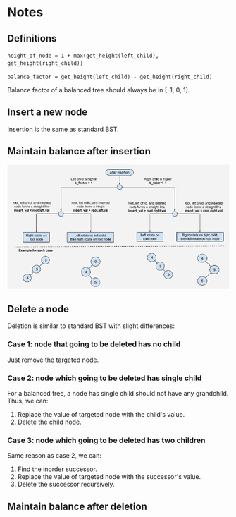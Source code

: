 # Notes
## Definitions

`height_of_node = 1 + max(get_height(left_child), get_height(right_child))`

`balance_factor = get_height(left_child) - get_height(right_child)`

Balance factor of a balanced tree should always be in [-1, 0, 1].

## Insert a new node
Insertion is the same as standard BST.

## Maintain balance after insertion
![alt text](./AVL-tree-insert.png "decision tree of rotations to take for balancing after insetion")

## Delete a node
Deletion is similar to standard BST with slight differences:

### Case 1: node that going to be deleted has no child
Just remove the targeted node.


### Case 2: node which going to be deleted has single child
For a balanced tree, a node has single child should not have any grandchild. Thus, we can:

1. Replace the value of targeted node with the child's value.
2. Delete the child node.

### Case 3: node which going to be deleted has two children
Same reason as case 2, we can:

1. Find the inorder successor.
2. Replace the value of targeted node with the successor's value.
3. Delete the successor recursively.


## Maintain balance after deletion
